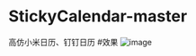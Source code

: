 # StickyCalendar-master
高仿小米日历、钉钉日历 
#效果
![image](https://github.com/wuda615/StickyCalendar-master/blob/master/view3.gif) 
